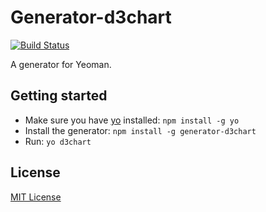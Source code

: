 # Generator-d3chart
[![Build Status](https://secure.travis-ci.org/krishantaylor/generator-d3chart.png?branch=master)](https://travis-ci.org/krishantaylor/generator-d3chart)

A generator for Yeoman.

## Getting started
- Make sure you have [yo](https://github.com/yeoman/yo) installed:
    `npm install -g yo`
- Install the generator: `npm install -g generator-d3chart`
- Run: `yo d3chart`

## License
[MIT License](http://en.wikipedia.org/wiki/MIT_License)
